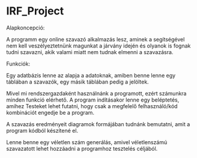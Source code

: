 # IRF_Project

Alapkoncepció:

A programm egy online szavazó alkalmazás lesz, aminek a segítségével nem kell veszélyeztetnünk magunkat a járvány idején és olyanok is fognak tudni szavazni, akik valami miatt nem tudnak elmenni a szavazásra.


Funkciók:

Egy adatbázis lenne az alapja a adatoknak, amiben benne lenne egy táblában a szavazók, egy másik táblában pedig a jelöltek.

Mivel mi rendszergazdaként használnánk a programott, ezért számunkra minden funkció elérhető. A program indításakor lenne egy beléptetés, amihez Testeket lehet futatni, hogy csak a megfelelő felhasználó/kód kombinációt engedje be a program.

A szavazás eredményeit diagramok formájában tudnánk bemutatni, amit a program kódból készítené el.

Lenne benne egy véletlen szám generálás, amivel véletlenszámú szavazatott lehet hozzáadni a programhoz tesztelés céljából.

